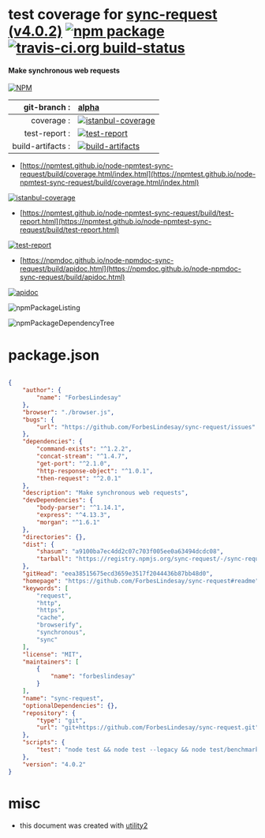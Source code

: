 # test coverage for  [sync-request (v4.0.2)](https://github.com/ForbesLindesay/sync-request#readme)  [![npm package](https://img.shields.io/npm/v/npmtest-sync-request.svg?style=flat-square)](https://www.npmjs.org/package/npmtest-sync-request) [![travis-ci.org build-status](https://api.travis-ci.org/npmtest/node-npmtest-sync-request.svg)](https://travis-ci.org/npmtest/node-npmtest-sync-request)
#### Make synchronous web requests

[![NPM](https://nodei.co/npm/sync-request.png?downloads=true&downloadRank=true&stars=true)](https://www.npmjs.com/package/sync-request)

| git-branch : | [alpha](https://github.com/npmtest/node-npmtest-sync-request/tree/alpha)|
|--:|:--|
| coverage : | [![istanbul-coverage](https://npmtest.github.io/node-npmtest-sync-request/build/coverage.badge.svg)](https://npmtest.github.io/node-npmtest-sync-request/build/coverage.html/index.html)|
| test-report : | [![test-report](https://npmtest.github.io/node-npmtest-sync-request/build/test-report.badge.svg)](https://npmtest.github.io/node-npmtest-sync-request/build/test-report.html)|
| build-artifacts : | [![build-artifacts](https://npmtest.github.io/node-npmtest-sync-request/glyphicons_144_folder_open.png)](https://github.com/npmtest/node-npmtest-sync-request/tree/gh-pages/build)|

- [https://npmtest.github.io/node-npmtest-sync-request/build/coverage.html/index.html](https://npmtest.github.io/node-npmtest-sync-request/build/coverage.html/index.html)

[![istanbul-coverage](https://npmtest.github.io/node-npmtest-sync-request/build/screenCapture.buildCi.browser.%252Ftmp%252Fbuild%252Fcoverage.lib.html.png)](https://npmtest.github.io/node-npmtest-sync-request/build/coverage.html/index.html)

- [https://npmtest.github.io/node-npmtest-sync-request/build/test-report.html](https://npmtest.github.io/node-npmtest-sync-request/build/test-report.html)

[![test-report](https://npmtest.github.io/node-npmtest-sync-request/build/screenCapture.buildCi.browser.%252Ftmp%252Fbuild%252Ftest-report.html.png)](https://npmtest.github.io/node-npmtest-sync-request/build/test-report.html)

- [https://npmdoc.github.io/node-npmdoc-sync-request/build/apidoc.html](https://npmdoc.github.io/node-npmdoc-sync-request/build/apidoc.html)

[![apidoc](https://npmdoc.github.io/node-npmdoc-sync-request/build/screenCapture.buildCi.browser.%252Ftmp%252Fbuild%252Fapidoc.html.png)](https://npmdoc.github.io/node-npmdoc-sync-request/build/apidoc.html)

![npmPackageListing](https://npmtest.github.io/node-npmtest-sync-request/build/screenCapture.npmPackageListing.svg)

![npmPackageDependencyTree](https://npmtest.github.io/node-npmtest-sync-request/build/screenCapture.npmPackageDependencyTree.svg)



# package.json

```json

{
    "author": {
        "name": "ForbesLindesay"
    },
    "browser": "./browser.js",
    "bugs": {
        "url": "https://github.com/ForbesLindesay/sync-request/issues"
    },
    "dependencies": {
        "command-exists": "^1.2.2",
        "concat-stream": "^1.4.7",
        "get-port": "^2.1.0",
        "http-response-object": "^1.0.1",
        "then-request": "^2.0.1"
    },
    "description": "Make synchronous web requests",
    "devDependencies": {
        "body-parser": "^1.14.1",
        "express": "^4.13.3",
        "morgan": "^1.6.1"
    },
    "directories": {},
    "dist": {
        "shasum": "a9100ba7ec4dd2c07c703f005ee0a63494dcdc08",
        "tarball": "https://registry.npmjs.org/sync-request/-/sync-request-4.0.2.tgz"
    },
    "gitHead": "eea38515675ecd3659e3517f2044436b87bb48d0",
    "homepage": "https://github.com/ForbesLindesay/sync-request#readme",
    "keywords": [
        "request",
        "http",
        "https",
        "cache",
        "browserify",
        "synchronous",
        "sync"
    ],
    "license": "MIT",
    "maintainers": [
        {
            "name": "forbeslindesay"
        }
    ],
    "name": "sync-request",
    "optionalDependencies": {},
    "repository": {
        "type": "git",
        "url": "git+https://github.com/ForbesLindesay/sync-request.git"
    },
    "scripts": {
        "test": "node test && node test --legacy && node test/benchmark"
    },
    "version": "4.0.2"
}
```



# misc
- this document was created with [utility2](https://github.com/kaizhu256/node-utility2)

